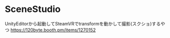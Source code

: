 # SceneStudio
UnityEditorから起動してSteamVRでtransformを動かして撮影(スクショ)するやつ
https://120byte.booth.pm/items/1270152
